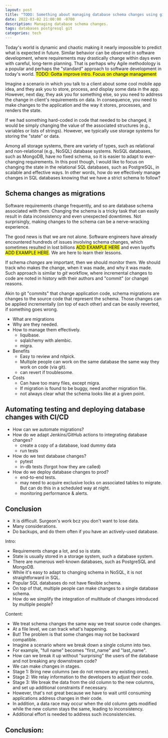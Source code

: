 ```yaml
---
layout: post
title: "TODO: Something about managing database schema changes using git"
date: 2022-03-02 21:00:00 -0700
description: Managing database schema changes. 
tags: databases postgresql git
categories: tech
---
```



Today's world is dynamic and chaotic making it nearly impossible to predict
what is expected in future. Similar behavior can be observed in software development,
where requirements may drastically change within days even with careful, long-term planning.
That is perhaps why Agile methodology is a popular and perhaps the "standard" approach
to software development in today's world. <mark>TODO: Gotta improve intro. Focus on change management</mark>

Imagine a scenario in which you talk to a client about some cool mobile app
idea, and they ask you to store, process, and display some data in the app.
However, next day, they ask you for something else, so you need to address the
change in client's requirements on data. In consequence, you need to make
changes to the application and the way it stores, processes, and renders the state.

If we had something hard-coded in code that needed to be changed, it would be
simply changing the value of the associated structures (e.g., variables or
lists of strings). However, we typically use storage systems for storing the
"state" or data.

Among all storage systems, there are variety of types, such as relational and
non-relational (e.g., NoSQL) database systems. NoSQL databases, such as
MongoDB, have no fixed schema, so it is easier to adapt to ever-changing
requirements. In this post though, I would like to focus on changing the state in the
relational SQL databases, such as PostgreSQL, in scalable and effective ways.
In other words, how do we effectively manage changes in SQL databases knowing
that we have a strict schema to follow?


## Schema changes as migrations

Software requirements change frequently, and so are database schema associated
with them. Changing the schema is a tricky task that can easily result in data
inconsistency and even unexpected downtimes. Not surprisingly, making changes
to the schema can be a nerve-wracking experience.

The good news is that we are not alone. Software engineers have already
encountered hundreds of issues involving schema changes, which sometimes
resulted in lost billions <mark>ADD EXAMPLE HERE</mark> and even layoffs
<mark>ADD EXAMPLE HERE</mark>. We are here to learn their lessons.

If schema *changes* are important, then we should monitor them. We should
track who makes the change, when it was made, and why it was made. Such
approach is similar to *git* workflow, where incremental changes to code
are noted in history with their authors and "commit" (or change) reasons.

Akin to git "commits" that change application code, schema migrations
are changes to the source code that represent the schema. Those changes
can be applied incrementally (on top of each other) and can be easily reverted,
if something goes wrong.


- What are migrations
- Why are they needed.
- How to manage them effectively.
	- liquibase.
	- sqlalchemy with alembic.
	- migra.
- Benefits
	- Easy to review and nitpick.
	- Multiple people can work on the same database the same way they work on code (via git).
	- can revert if troublesome.
- Costs
	- Can have too many files, except migra.
	- If migration is found to be buggy, need another migration file.
	- not always clear what the schema looks like at a given point.

## Automating testing and deploying database changes with CI/CD 

- How can we automate migrations?
- How do we adapt Jenkins/GitHub actions to integrating database changes?
	- create a copy of a database, load dummy data
	- run tests
- How do we test database changes?
	- pytest
	- in-db tests (forgot how they are called)
- How do we deploy database changes to prod?
	- end-to-end tests.
	- may need to acquire exclusive locks on associated tables to migrate. But can do this in a scheduled way at night.
	- monitoring performance & alerts.

## Conclusion

- It is difficult. Surgeon's work bcz you don't want to lose data.
- Many considerations.
- Do backups, and do them often if you have an actively-used database.


Intro:
- Requirements change a lot, and so is state.
- State is usually stored in a storage system, such a database system.
- There are numerous well-known databases, such as PostgreSQL and MongoDB.
- While it's easy to adapt to changing schema in NoSQL, it is not straightforward in SQL.
- Popular SQL databases do not have flexible schema.
- On top of that, multiple people can make changes to a single database schema.
- How do we simplify the integration of multitude of changes introduced by multiple people?

Content:
- We treat schema changes the same way we treat source code changes.
- At a file level, we can track what's happening.
- But! The problem is that some changes may not be backward compatible.
- Imagine a scenario where we break down a single column into two.
- For example, "full name" becomes "first_name" and "last_name".
- How can we break it up without "surprising" the users of the database and not breaking any downstream code?
- We can make changes in stages.
- Stage 1: Bring new columns (we do not remove any existing ones).
- Stage 2: We relay information to the developers to adjust their code.
- Stage 3: We break the data from the old column to the new columns, and set up additional constraints if necessary.
- However, that's not great because we have to wait until consuming applications address changes in their code.
- In addition, a data race may occur when the old column gets modified while the new column stays the same, leading to inconsistency.
- Additional effort is needed to address such inconsistencies.

Conclusion:
- 

